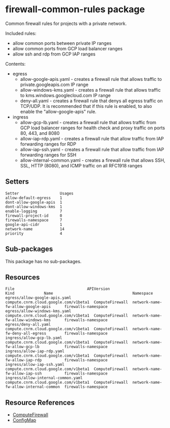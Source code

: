 # firewall-common-rules package

Common firewall rules for projects with a private network.

Included rules:

- allow common ports between private IP ranges
- allow common ports from GCP load balancer ranges
- allow ssh and rdp from GCP IAP ranges

Contents:
-   egress
    -   allow-google-apis.yaml - creates a firewall rule that allows traffic
        to private.googleapis.com IP range
    -   allow-windows-kms.yaml - creates a firewall rule that allows traffic
        to kms.windows.googlecloud.com IP range
    -   deny-all.yaml - creates a firewall rule that denys all egress traffic
        on TCP/UDP. It is recommended that if this rule is enabled, to also
        enable the "allow-google-apis" rule.
-   ingress
    -   allow-gcp-lb.yaml - creates a firewall rule that allows traffic from
        GCP load balancer ranges for health check and proxy traffic on ports
        80, 443, and 8080
    -   allow-iap-rdp.yaml - creates a firewall rule that allow traffic from
        IAP forwarding ranges for RDP
    -   allow-iap-ssh.yaml - creates a firewall rule that allow traffic from
        IAP forwarding ranges for SSH
    -   allow-internal-common.yaml - creates a firewall rule that allows SSH,
        SSL, HTTP (8080), and ICMP traffic on all RFC1918 ranges

## Setters

```
Setter                  Usages
allow-default-egress    1
dont-allow-google-apis  1
dont-allow-windows-kms  1
enable-logging          7
firewall-project-id     0
firewalls-namespace     7
google-api-cidr         1
network-name            14
priority                4
```

## Sub-packages

This package has no sub-packages.

## Resources

```
File                                APIVersion                             Kind             Name                                   Namespace
egress/allow-google-apis.yaml       compute.cnrm.cloud.google.com/v1beta1  ComputeFirewall  network-name-fw-allow-google-apis      firewalls-namespace
egress/allow-windows-kms.yaml       compute.cnrm.cloud.google.com/v1beta1  ComputeFirewall  network-name-fw-allow-windows-kms      firewalls-namespace
egress/deny-all.yaml                compute.cnrm.cloud.google.com/v1beta1  ComputeFirewall  network-name-fw-deny-all-egress        firewalls-namespace
ingress/allow-gcp-lb.yaml           compute.cnrm.cloud.google.com/v1beta1  ComputeFirewall  network-name-fw-allow-gcp-lb           firewalls-namespace
ingress/allow-iap-rdp.yaml          compute.cnrm.cloud.google.com/v1beta1  ComputeFirewall  network-name-fw-allow-iap-rdp          firewalls-namespace
ingress/allow-iap-ssh.yaml          compute.cnrm.cloud.google.com/v1beta1  ComputeFirewall  network-name-fw-allow-iap-ssh          firewalls-namespace
ingress/allow-internal-common.yaml  compute.cnrm.cloud.google.com/v1beta1  ComputeFirewall  network-name-fw-allow-internal-common  firewalls-namespace
```

## Resource References

- [ComputeFirewall](https://cloud.google.com/config-connector/docs/reference/resource-docs/compute/computefirewall)
- [ConfigMap](https://kubernetes.io/docs/reference/generated/kubernetes-api/v1.21/#configmap-v1-core)

